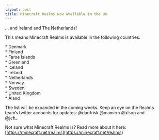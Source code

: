 ```yaml
---
layout: post
title: Minecraft Realms Now Available in the UK
---
```

… and Ireland and The Netherlands!

This means Minecraft Realms is available in the following countries:

\* Denmark<br>
\* Finland<br>
\* Faroe Islands<br>
\* Greenland<br>
\* Iceland<br>
\* Ireland<br>
\* Netherlands<br>
\* Norway<br>
\* Sweden<br>
\* United Kingdom<br>
\* Åland<br>

The list will be expanded in the coming weeks. Keep an eye on the Realms team’s twitter accounts for updates: @danfrisk @mamirm @xlson and @jeb_

Not sure what Minecraft Realms is? Read more about it here: [https://minecraft.net/realms](https://minecraft.net/realms)
